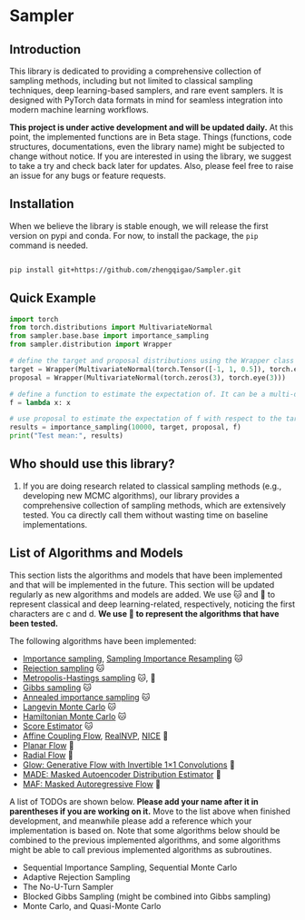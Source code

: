 # Sampler

## Introduction

This library is dedicated to providing a comprehensive collection of sampling methods, including but not limited to classical sampling techniques, deep learning-based samplers, and rare event samplers. It is designed with PyTorch data formats in mind for seamless integration into modern machine learning workflows. 

**This project is under active development and will be updated daily.** At this point, the implemented functions are in Beta stage. Things (functions, code structures, documentations, even the library name) might be subjected to change without notice. If you are interested in using the library, we suggest to take a try and check back later for updates. Also, please feel free to raise an issue for any bugs or feature requests. 

## Installation

When we believe the library is stable enough, we will release the first version on pypi and conda. For now, to install the package, the `pip` command is needed.

```bash

pip install git+https://github.com/zhengqigao/Sampler.git

```

## Quick Example

```python
import torch
from torch.distributions import MultivariateNormal
from sampler.base.base import importance_sampling
from sampler.distribution import Wrapper

# define the target and proposal distributions using the Wrapper class
target = Wrapper(MultivariateNormal(torch.Tensor([-1, 1, 0.5]), torch.eye(3)))
proposal = Wrapper(MultivariateNormal(torch.zeros(3), torch.eye(3)))

# define a function to estimate the expectation of. It can be a multi-dimensional function. In this example, we consider a R^3 to R^3 identity function.
f = lambda x: x

# use proposal to estimate the expectation of f with respect to the target
results = importance_sampling(10000, target, proposal, f)
print("Test mean:", results)

```
## Who should use this library?

1. If you are doing research related to classical sampling methods (e.g., developing new MCMC algorithms), our library provides a comprehensive collection of sampling methods, which are extensively tested. You ca directly call them without wasting time on baseline implementations.




## List of Algorithms and Models

This section lists the algorithms and models that have been implemented and that will be implemented in the future. This section will be updated regularly as new algorithms and models are added. We use :cat: and :dog: to represent classical and deep learning-related, respectively, noticing the first characters are c and d. **We use :tea: to represent the algorithms that have been tested.**


The following algorithms have been implemented:

- [Importance sampling](https://www.microsoft.com/en-us/research/uploads/prod/2006/01/Bishop-Pattern-Recognition-and-Machine-Learning-2006.pdf), [Sampling Importance Resampling](https://onlinelibrary.wiley.com/doi/pdf/10.1002/0470090456.ch24#:~:text=He%20called%20it%20the%20sampling,of%20size%20m%20as%20output.) :cat:
- [Rejection sampling](https://www.microsoft.com/en-us/research/uploads/prod/2006/01/Bishop-Pattern-Recognition-and-Machine-Learning-2006.pdf) :cat:
- [Metropolis-Hastings sampling](https://www.microsoft.com/en-us/research/uploads/prod/2006/01/Bishop-Pattern-Recognition-and-Machine-Learning-2006.pdf) :cat:, :tea:
- [Gibbs sampling](https://www.microsoft.com/en-us/research/uploads/prod/2006/01/Bishop-Pattern-Recognition-and-Machine-Learning-2006.pdf) :cat:
- [Annealed importance sampling](https://arxiv.org/abs/physics/9803008) :cat:
- [Langevin Monte Carlo](https://abdulfatir.com/blog/2020/Langevin-Monte-Carlo/) :cat:
- [Hamiltonian Monte Carlo](https://arxiv.org/pdf/1206.1901.pdf) :cat:
- [Score Estimator](http://stillbreeze.github.io/REINFORCE-vs-Reparameterization-trick/) :cat:
- [Affine Coupling Flow](https://arxiv.org/abs/1605.08803), [RealNVP](https://arxiv.org/abs/1605.08803), [NICE](https://arxiv.org/pdf/1410.8516) :dog:
- [Planar Flow](https://arxiv.org/pdf/1505.05770) :dog:
- [Radial Flow](https://arxiv.org/pdf/1505.05770) :dog:
- [Glow: Generative Flow with Invertible 1×1 Convolutions](https://arxiv.org/abs/1807.03039) :dog:
- [MADE: Masked Autoencoder Distribution Estimator](https://arxiv.org/pdf/1502.03509) :dog:
- [MAF: Masked Autoregressive Flow](https://arxiv.org/pdf/1705.07057) :dog:


A list of TODOs are shown below. **Please add your name after it in parentheses if you are working on it.** Move to the list above when finished development, and meanwhile please add a reference which your implementation is based on. Note that some algorithms below should be combined to the previous implemented algorithms, and some algorithms might be able to call previous implemented algorithms as subroutines. 

- Sequential Importance Sampling, Sequential Monte Carlo
- Adaptive Rejection Sampling
- The No-U-Turn Sampler
- Blocked Gibbs Sampling (might be combined into Gibbs sampling)
- Monte Carlo, and Quasi-Monte Carlo

